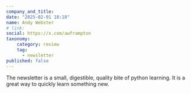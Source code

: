 ```yaml
---
company_and_title: 
date: "2025-02-01 18:18"
name: Andy Webster
# link:
social: https://x.com/awframpton
taxonomy:
    category: review
    tag:
      - newsletter
published: false
---
```


The newsletter is a small, digestible, quality bite of python learning.   It is a great way to quickly learn something new.
